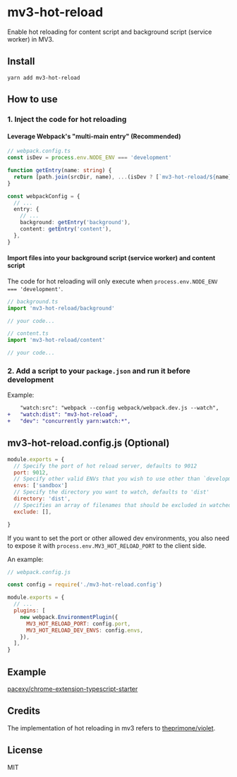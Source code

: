 # mv3-hot-reload

Enable hot reloading for content script and background script (service worker) in MV3.

## Install

```
yarn add mv3-hot-reload
```

## How to use

### 1. Inject the code for hot reloading

#### Leverage Webpack's "multi-main entry" (Recommended)

```ts
// webpack.config.ts
const isDev = process.env.NODE_ENV === 'development'

function getEntry(name: string) {
  return [path.join(srcDir, name), ...(isDev ? [`mv3-hot-reload/${name}`] : [])]
}

const webpackConfig = {
  // ...
  entry: {
    // ...
    background: getEntry('background'),
    content: getEntry('content'),
  },
}
```

#### Import files into your background script (service worker) and content script

The code for hot reloading will only execute when `process.env.NODE_ENV === 'development'`.

```ts
// background.ts
import 'mv3-hot-reload/background'

// your code...
```

```ts
// content.ts
import 'mv3-hot-reload/content'

// your code...
```

### 2. Add a script to your `package.json` and run it before development

Example:

```diff
    "watch:src": "webpack --config webpack/webpack.dev.js --watch",
+   "watch:dist": "mv3-hot-reload",
+   "dev": "concurrently yarn:watch:*",
```

## mv3-hot-reload.config.js (Optional)

```js
module.exports = {
  // Specify the port of hot reload server, defaults to 9012
  port: 9012,
  // Specify other valid ENVs that you wish to use other than `development`
  envs: ['sandbox']
  // Specify the directory you want to watch, defaults to 'dist'
  directory: 'dist',
  // Specifies an array of filenames that should be excluded in watched directory
  exclude: [],

}
```

If you want to set the port or other allowed dev environments, you also need to expose it with `process.env.MV3_HOT_RELOAD_PORT` to
the client side.

An example:

```js
// webpack.config.js

const config = require('./mv3-hot-reload.config')

module.exports = {
  // ...
  plugins: [
    new webpack.EnvironmentPlugin({
      MV3_HOT_RELOAD_PORT: config.port,
      MV3_HOT_RELOAD_DEV_ENVS: config.envs,
    }),
  ],
}
```

## Example

[pacexy/chrome-extension-typescript-starter](https://github.com/pacexy/chrome-extension-typescript-starter)

## Credits

The implementation of hot reloading in mv3 refers to [theprimone/violet](https://github.com/theprimone/violet).

## License

MIT
